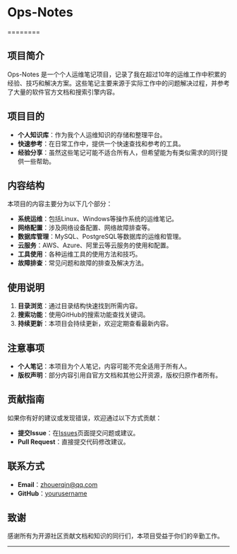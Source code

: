 # Ops-Notes
========

## 项目简介
 
Ops-Notes 是一个个人运维笔记项目，记录了我在超过10年的运维工作中积累的经验、技巧和解决方案。这些笔记主要来源于实际工作中的问题解决过程，并参考了大量的软件官方文档和搜索引擎内容。
 
## 项目目的
 
- **个人知识库**：作为我个人运维知识的存储和整理平台。
- **快速参考**：在日常工作中，提供一个快速查找和参考的工具。
- **经验分享**：虽然这些笔记可能不适合所有人，但希望能为有类似需求的同行提供一些帮助。
 
## 内容结构
 
本项目的内容主要分为以下几个部分：
 
- **系统运维**：包括Linux、Windows等操作系统的运维笔记。
- **网络配置**：涉及网络设备配置、网络故障排查等。
- **数据库管理**：MySQL、PostgreSQL等数据库的运维和管理。
- **云服务**：AWS、Azure、阿里云等云服务的使用和配置。
- **工具使用**：各种运维工具的使用方法和技巧。
- **故障排查**：常见问题和故障的排查及解决方法。
 
## 使用说明
 
1. **目录浏览**：通过目录结构快速找到所需内容。
2. **搜索功能**：使用GitHub的搜索功能查找关键词。
3. **持续更新**：本项目会持续更新，欢迎定期查看最新内容。
 
## 注意事项
 
- **个人笔记**：本项目为个人笔记，内容可能不完全适用于所有人。
- **版权声明**：部分内容引用自官方文档和其他公开资源，版权归原作者所有。
 
## 贡献指南
 
如果你有好的建议或发现错误，欢迎通过以下方式贡献：
 
- **提交Issue**：在[Issues](https://github.com/zhouerqin/ops-notes/issues)页面提交问题或建议。
- **Pull Request**：直接提交代码修改建议。
 
## 联系方式
 
- **Email**：zhouerqin@qq.com
- **GitHub**：[yourusername](https://github.com/zhouerqin)
 
## 致谢
 
感谢所有为开源社区贡献文档和知识的同行们，本项目受益于你们的辛勤工作。
 
---
 
